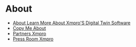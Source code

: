 # About
* [About   Learn More About Xmpro'S Digital Twin Software](external-content/about/about---learn-more-about-xmpro's-digital-twin-software.md)
* [Copy Me About](external-content/about/copy-me-about.md)
* [Partners   Xmpro](external-content/about/partners---xmpro.md)
* [Press Room   Xmpro](external-content/about/press-room---xmpro.md)